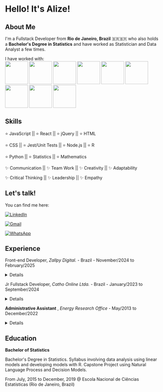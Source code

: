 # Hello! It's Alize!

## About Me
 I'm a Fullstack Developer from **Rio de Janeiro, Brazil** 🇧🇷🇧🇷 who also holds a **Bachelor's Degree in Statistics** and have worked as Statistician and Data Analyst a few times.

I have worked with: <br />
<img width='75' height='75' src="https://cdn.jsdelivr.net/gh/devicons/devicon@latest/icons/react/react-original.svg" />
<img width='75' height='75' src="https://cdn.jsdelivr.net/gh/devicons/devicon@latest/icons/javascript/javascript-original.svg" />
<img width='75' height='75' src="https://cdn.jsdelivr.net/gh/devicons/devicon@latest/icons/typescript/typescript-original.svg" />
<img width='75' height='75' src="https://cdn.jsdelivr.net/gh/devicons/devicon@latest/icons/html5/html5-original.svg" />
<img width='75' height='75' src="https://cdn.jsdelivr.net/gh/devicons/devicon@latest/icons/css3/css3-original.svg" />
<img width='75' height='75' src="https://cdn.jsdelivr.net/gh/devicons/devicon@latest/icons/python/python-original.svg" />
<img width='75' height='75' src="https://cdn.jsdelivr.net/gh/devicons/devicon@latest/icons/nodejs/nodejs-original.svg" />
<img width='75' height='75' src="https://cdn.jsdelivr.net/gh/devicons/devicon@latest/icons/r/r-original.svg" />
<img width='75' height='75' src="https://cdn.jsdelivr.net/gh/devicons/devicon@latest/icons/jest/jest-plain.svg" />

## Skills

:star: JavaScript || :star: React  || :star: jQuery || :star: HTML

:star: CSS || :star: Jest/Unit Tests || :star: Node.js || :star: R 

:star: Python || :star: Statistics  || :star: Mathematics

:sparkles: Communication || :sparkles: Team Work || :sparkles: Creativity || :sparkles: Adaptability

:sparkles: Critical Thinking || :sparkles: Leadership || :sparkles: Empathy 

## Let's talk!
You can find me here:

[![LinkedIn](https://img.shields.io/badge/linkedin-%230077B5.svg?style=for-the-badge&logo=linkedin&logoColor=white)](https://www.linkedin.com/in/alizeleal/)

[![Gmail](https://img.shields.io/badge/Gmail-D14836?style=for-the-badge&logo=gmail&logoColor=white)](mailto:alize.de.fatima%40gmail.com)

[![WhatsApp](https://img.shields.io/badge/WhatsApp-25D366?style=for-the-badge&logo=whatsapp&logoColor=white)](https://wa.me/5521988088497)

## Experience


Front-end Developer, _Zallpy Digital._ - Brazil - November/2024 to February/2025
<details>
 
_Zallpy is a company specialized in developing tailored digital solutions and outsourcing, with national and
international clients and offices in Brazil and USA and over $16.2 Million revenue._

**Key Activities:**

Allocated in a credit union present in over 300 locations and 300K clients.
**Form Fields Validation:** Create and validate form Fields using jQuery. Fetching data from
the database to fill inputs and other fields. Selection of visibility, formatting, Regex, and
more.

**Reports** : Creating reports from Low-Code platform and SQL queries.

**User Support:** Supporting users to use the tool and fixing eventual bugs.

**Business Rules Creation and Management:** Creating and updating business rules
according to the needs of the company, ensuring the proper function of the components
and operation.

</details>

Jr Fullstack Developer, _Catho Online Ltda._ - Brazil - January/2023 to September/2024
<details>
 
_Catho is a technology company that functions as an online classified of resumes and vacancies with several
tools for applicants and companies, with over 350K clients and $50 Million revenue._

**Key Activities:

React Component Development:** Created and maintained reusable components using
the Atomic Design methodology, ensuring modularity and efficiency in development.

**Styling and Responsive Design** : Implemented styles with CSS and Styled Components,
delivering modern and responsive user interfaces, aligned with best design practices.
**Web Page Development:** Build complete and dynamic web pages by integrating
developed components, ensuring high performance and consistency in user interfaces.
Working with Figma and Storybook.

**Collaboration and Team Support:** Assisted other development teams by sharing
technical knowledge and providing support for solution integration.
**Accessibility Evaluation:** Assessed and implemented accessibility standards to ensure
applications met inclusion criteria and complied with accessibility regulations.

</details>

**Administrative Assistant** , _Energy Research Office_ - May/2013 to December/2022
<details>
 
_EPE is a state-owned company whose purpose is to ensure the basis for the sustainable development of the
country's energy infrastructure_

**Key Activities:**

Worked in the Office of the Director of Petroleum, Gas, and Biofuels Studies managing
contracts, personnel and contact with internal and external agents.
Developed a database in Microsoft Access to manage the training events of all
employees of the area., with queries and dynamic report generation.

For two years, presided over the Internal Commission for the Prevention of Workplace
Accidents and Harassment, managing the commission's efforts to promote actions for
the prevention of risky situations and adverse working conditions.

</details>

## Education

**Bachelor of Statistics**

Bachelor's Degree in Statistics. Syllabus involving data analysis using linear models and
developing models with R. Capstone Project using Natural Language Process and Decision
Models.

From July, 2015 to December, 2019 @ Escola Nacional de Ciências Estatísticas (Rio de Janeiro, Brazil)

<!--
**alizeleal/alizeleal** is a ✨ _special_ ✨ repository because its `README.md` (this file) appears on your GitHub profile.

Here are some ideas to get you started:

- 🔭 I’m currently working on ...
- 🌱 I’m currently learning ...
- 👯 I’m looking to collaborate on ...
- 🤔 I’m looking for help with ...
- 💬 Ask me about ...
- 📫 How to reach me: ...
- 😄 Pronouns: ...
- ⚡ Fun fact: ...
-->
